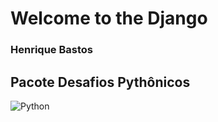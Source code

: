 # Welcome to the Django
### Henrique Bastos

## Pacote Desafios Pythônicos

<img alt="Python" src="https://img.shields.io/badge/Python-3776AB?style=for-the-badge&logo=python&logoColor=white"/>
